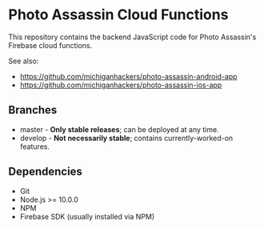 # Photo Assassin Cloud Functions
This repository contains the backend JavaScript code for Photo Assassin's
Firebase cloud functions.

See also:
 - https://github.com/michiganhackers/photo-assassin-android-app
 - https://github.com/michiganhackers/photo-assassin-ios-app

## Branches
- master - **Only stable releases**; can be deployed at any time.
- develop - **Not necessarily stable**; contains currently-worked-on features.

## Dependencies
- Git
- Node.js >= 10.0.0
- NPM
- Firebase SDK (usually installed via NPM)

